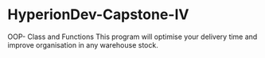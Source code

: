# HyperionDev-Capstone-IV
OOP- Class and Functions
This program will optimise your delivery time and improve organisation in any warehouse stock. 

